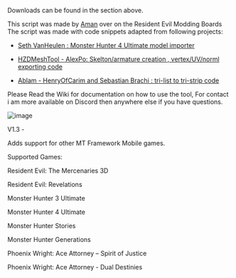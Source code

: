 Downloads can be found in the section above.

This script was made by [Aman](https://residentevilmodding.boards.net/user/856) over on the Resident Evil Modding Boards
The script was made with code snippets adapted from following projects:

*    [Seth VanHeulen : Monster Hunter 4 Ultimate model importer](https://github.com/svanheulen/mhff/tree/master)

*    [HZDMeshTool - AlexPo: Skelton/armature creation , vertex/UV/norml exporting code](https://github.com/AlexP0/HZDMeshTool)

*    [Ablam - HenryOfCarim and Sebastian Brachi : tri-list to tri-strip code](https://github.com/HenryOfCarim/albam_reloaded)

Please Read the Wiki for documentation on how to use the tool, For contact i am more available on Discord then anywhere else if you have questions. 

![image](https://github.com/user-attachments/assets/30ed05b8-d2ca-46d4-abed-2fa022f0ec44)

V1.3 -

Adds support for other MT Framework Mobile games.

Supported Games:

Resident Evil: The Mercenaries 3D

Resident Evil: Revelations

Monster Hunter 3 Ultimate

Monster Hunter 4 Ultimate

Monster Hunter Stories

Monster Hunter Generations

Phoenix Wright: Ace Attorney – Spirit of Justice

Phoenix Wright: Ace Attorney - Dual Destinies
